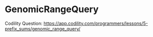 # GenomicRangeQuery
Codility Question: https://app.codility.com/programmers/lessons/5-prefix_sums/genomic_range_query/
